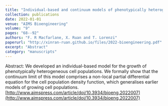 ```yaml
---
title: "Individual-based and continuum models of phenotypically heterogeneous growing cell populations"
collection: publications
date: 2022-01-01
venue: "AIMS Bioengineering"
volume: "9"
pages: "68--92"
authors: "F. R Macfarlane, X. Ruan and T. Lorenzi"
paperurl: "http://xinran-ruan.github.io/files/2022-bioengineering.pdf"
excerpt: "Abstract"
category: "manuscripts"
---
```

Abstract: We developed an individual-based model for the growth of phenotypically heterogeneous cell populations. We formally show that the continuum limit of this model comprises a non-local partial differential equation for the cell population density function, which generalises earlier models of growing cell populations.
[http://www.aimspress.com/article/doi/10.3934/bioeng.2022007](http://www.aimspress.com/article/doi/10.3934/bioeng.2022007)